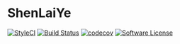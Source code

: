 # ShenLaiYe
[![StyleCI](https://styleci.io/repos/117255956/shield?branch=master)](https://styleci.io/repos/117255956)
[![Build Status](https://travis-ci.org/joonkui95/ShenLaiYe-Food.svg?branch=master)](https://travis-ci.org/joonkui95/ShenLaiYe-Food)
[![codecov](https://codecov.io/gh/joonkui95/ShenLaiYe-Food/branch/master/graph/badge.svg)](https://codecov.io/gh/joonkui95/ShenLaiYe-Food)
[![Software License](https://img.shields.io/badge/license-MIT-brightgreen.svg?style=flat-square)](LICENSE)

